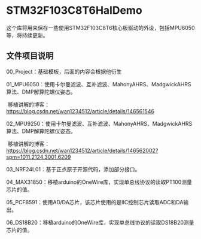 # STM32F103C8T6HalDemo
这个库将用来保存一些使用STM32F103C8T6核心板驱动的外设，包括MPU6050等，将持续更新。

## 文件项目说明

00_Project：基础模板，后面的内容会根据他衍生

01_MPU6050：使用卡尔曼滤波、互补滤波、MahonyAHRS、MadgwickAHRS算法、DMP解算陀螺仪姿态。

​							移植讲解的博客：https://blog.csdn.net/wan1234512/article/details/146561546

02_MPU9250：使用卡尔曼滤波、互补滤波、MahonyAHRS、MadgwickAHRS算法、DMP解算陀螺仪姿态。

​							移植讲解的博客：https://blog.csdn.net/wan1234512/article/details/146562002?spm=1011.2124.3001.6209

03_NRF24L01：基于正点原子开源代码，添加部分接口。

04_MAX31850：移植arduino的OneWire库，实现单总线协议的读取PT100测量芯片的值。

05_PCF8591：使用AD/DA芯片，该芯片使用的是IIC控制芯片读取ADC和DA输出。

06_DS18B20：移植arduino的OneWire库，实现单总线协议的读取DS18B20测量芯片的值。
